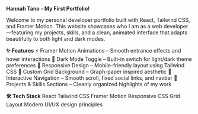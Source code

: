 **Hannah Tano - My First Portfolio!**

Welcome to my personal developer portfolio built with React, Tailwind CSS, and Framer Motion. This website showcases who I am as a web developer—featuring my projects, skills, and a clean, animated interface that adapts beautifully to both light and dark modes.

**✨ Features**
⚡ Framer Motion Animations – Smooth entrance effects and hover interactions
🌙 Dark Mode Toggle – Built-in switch for light/dark theme preferences
🎯 Responsive Design – Mobile-friendly layout using Tailwind CSS
🎨 Custom Grid Background – Graph-paper inspired aesthetic
🔗 Interactive Navigation – Smooth scroll, fixed social links, and navbar
💼 Projects & Skills Sections – Cleanly organized highlights of my work

**🛠️ Tech Stack**
React
Tailwind CSS
Framer Motion
Responsive CSS Grid Layout
Modern UI/UX design principles
